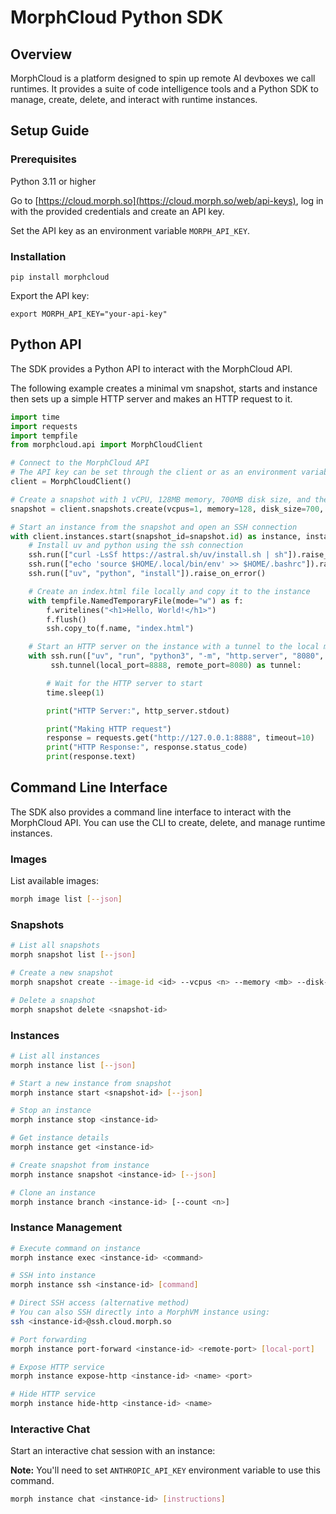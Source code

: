 # MorphCloud Python SDK 

## Overview

MorphCloud is a platform designed to spin up remote AI devboxes we call runtimes.
It provides a suite of code intelligence tools and a Python SDK to manage, create, delete, and interact with runtime instances.

## Setup Guide

### Prerequisites

Python 3.11 or higher

Go to [https://cloud.morph.so](https://cloud.morph.so/web/api-keys), log in with the provided credentials and create an API key.

Set the API key as an environment variable  `MORPH_API_KEY`.

### Installation

```
pip install morphcloud
```

Export the API key:

```
export MORPH_API_KEY="your-api-key"
```

## Python API

The SDK provides a Python API to interact with the MorphCloud API.

The following example creates a minimal vm snapshot, starts and instance then sets up a simple HTTP server and makes an HTTP request to it.

```py
import time
import requests
import tempfile
from morphcloud.api import MorphCloudClient

# Connect to the MorphCloud API
# The API key can be set through the client or as an environment variable MORPH_API_KEY
client = MorphCloudClient()

# Create a snapshot with 1 vCPU, 128MB memory, 700MB disk size, and the image "morphvm-minimal"
snapshot = client.snapshots.create(vcpus=1, memory=128, disk_size=700, image_id="morphvm-minimal")

# Start an instance from the snapshot and open an SSH connection
with client.instances.start(snapshot_id=snapshot.id) as instance, instance.ssh() as ssh:
    # Install uv and python using the ssh connection
    ssh.run(["curl -LsSf https://astral.sh/uv/install.sh | sh"]).raise_on_error()
    ssh.run(["echo 'source $HOME/.local/bin/env' >> $HOME/.bashrc"]).raise_on_error()
    ssh.run(["uv", "python", "install"]).raise_on_error()

    # Create an index.html file locally and copy it to the instance
    with tempfile.NamedTemporaryFile(mode="w") as f:
        f.writelines("<h1>Hello, World!</h1>")
        f.flush()
        ssh.copy_to(f.name, "index.html")

    # Start an HTTP server on the instance with a tunnel to the local machine and run it in the background
    with ssh.run(["uv", "run", "python3", "-m", "http.server", "8080", "--bind", "127.0.0.1"], background=True) as http_server, \
         ssh.tunnel(local_port=8888, remote_port=8080) as tunnel:

        # Wait for the HTTP server to start
        time.sleep(1)

        print("HTTP Server:", http_server.stdout)

        print("Making HTTP request")
        response = requests.get("http://127.0.0.1:8888", timeout=10)
        print("HTTP Response:", response.status_code)
        print(response.text)
```

## Command Line Interface

The SDK also provides a command line interface to interact with the MorphCloud API.
You can use the CLI to create, delete, and manage runtime instances.

### Images

List available images:
```bash
morph image list [--json]
```

### Snapshots

```bash
# List all snapshots
morph snapshot list [--json]

# Create a new snapshot
morph snapshot create --image-id <id> --vcpus <n> --memory <mb> --disk-size <mb> [--digest <hash>]

# Delete a snapshot
morph snapshot delete <snapshot-id>
```

### Instances

```bash
# List all instances
morph instance list [--json]

# Start a new instance from snapshot
morph instance start <snapshot-id> [--json]

# Stop an instance
morph instance stop <instance-id>

# Get instance details
morph instance get <instance-id>

# Create snapshot from instance
morph instance snapshot <instance-id> [--json]

# Clone an instance
morph instance branch <instance-id> [--count <n>]
```

### Instance Management

```bash
# Execute command on instance
morph instance exec <instance-id> <command>

# SSH into instance
morph instance ssh <instance-id> [command]

# Direct SSH access (alternative method)
# You can also SSH directly into a MorphVM instance using:
ssh <instance-id>@ssh.cloud.morph.so

# Port forwarding
morph instance port-forward <instance-id> <remote-port> [local-port]

# Expose HTTP service
morph instance expose-http <instance-id> <name> <port>

# Hide HTTP service
morph instance hide-http <instance-id> <name>
```

### Interactive Chat

Start an interactive chat session with an instance:

**Note:** You'll need to set `ANTHROPIC_API_KEY` environment variable to use this command.

```bash
morph instance chat <instance-id> [instructions]
```

